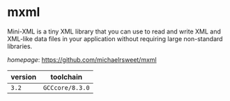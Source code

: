 # mxml

Mini-XML is a tiny XML library that you can use to read and write XML and  XML-like data files in your application without requiring large non-standard  libraries.

*homepage*: <https://github.com/michaelrsweet/mxml>

version | toolchain
--------|----------
``3.2`` | ``GCCcore/8.3.0``
